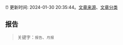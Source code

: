 :alarm_clock: 更新时间: 2024-01-30 20:35:44。[文章来源](/README.md)、[文章分类](/TAGS.md)

## 报告


> 关键字：`报告`、`月报`



